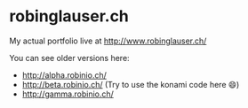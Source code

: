 robinglauser.ch
================

My actual portfolio live at http://www.robinglauser.ch/ 

You can see older versions here:

* http://alpha.robinio.ch/
* http://beta.robinio.ch/ (Try to use the konami code here :smile:)
* http://gamma.robinio.ch/
